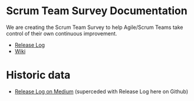 
# Scrum Team Survey Documentation

We are creating the Scrum Team Survey to help Agile/Scrum Teams take control of their own continuous improvement.

- [Release Log](https://github.com/theliberators/scrumteamsurvey.docs/releases)
- [Wiki](https://github.com/theliberators/scrumteamsurvey.docs/wiki)

# Historic data

- [Release Log on Medium](https://medium.com/the-liberators/releaselog-for-zombie-scrum-symptoms-checker-7caf77232476) (superceded with Release Log here on Github)

